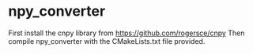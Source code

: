# npy_converter

First install the cnpy library from https://github.com/rogersce/cnpy
Then compile npy_converter with the CMakeLists.txt file provided.
